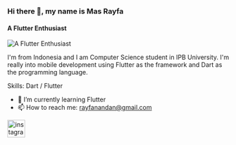 ### Hi there 👋, my name is Mas Rayfa
#### A Flutter Enthusiast
![A Flutter Enthusiast](https://arturssmirnovs.github.io/github-profile-readme-generator/images/banner.png)

I'm from Indonesia and I am Computer Science student in IPB University. I'm really into mobile development using Flutter as the framework and Dart as the programming language.

Skills: Dart / Flutter

- 🌱 I’m currently learning Flutter 
- 📫 How to reach me: rayfanandan@gmail.com 


[<img src='https://cdn.jsdelivr.net/npm/simple-icons@3.0.1/icons/instagram.svg' alt='instagram' height='40'>](https://www.instagram.com/masrayfa/)  

